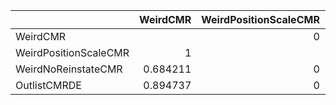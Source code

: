 |                       |   WeirdCMR |   WeirdPositionScaleCMR |   WeirdNoReinstateCMR |   OutlistCMRDE |
|:----------------------|-----------:|------------------------:|----------------------:|---------------:|
| WeirdCMR              |            |                       0 |              0.315789 |       0.105263 |
| WeirdPositionScaleCMR |   1        |                         |              1        |       1        |
| WeirdNoReinstateCMR   |   0.684211 |                       0 |                       |       0.105263 |
| OutlistCMRDE          |   0.894737 |                       0 |              0.894737 |                |